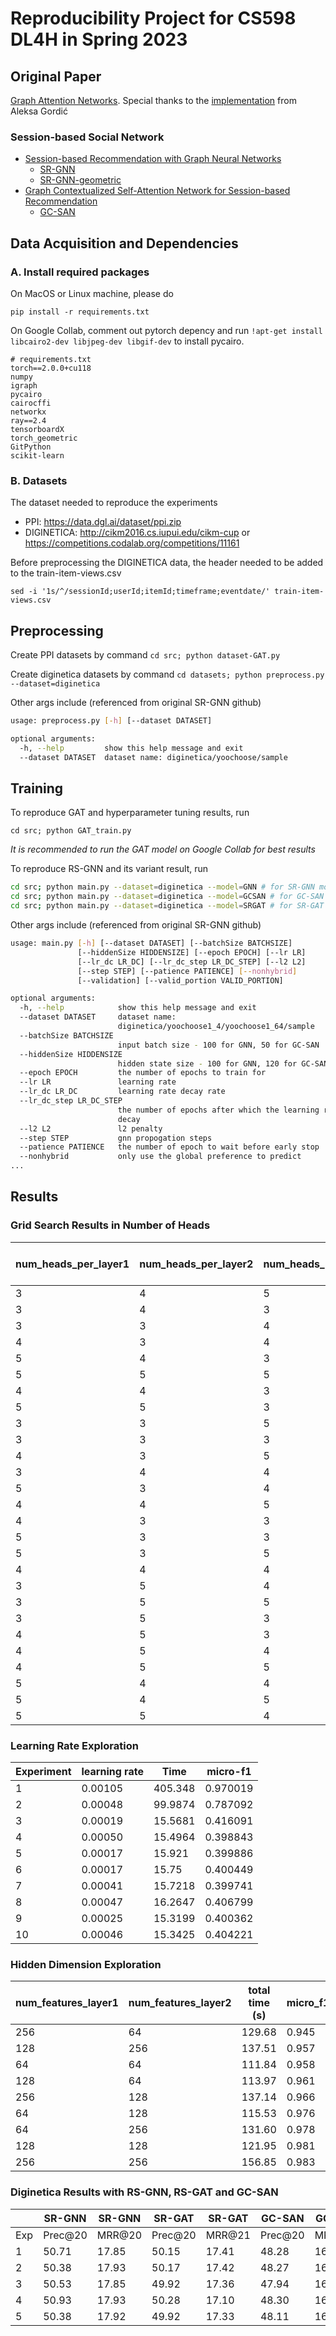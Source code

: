 # Reproducibility Project for CS598 DL4H in Spring 2023

## Original Paper
[Graph Attention Networks](https://arxiv.org/abs/1710.10903).
Special thanks to the [implementation](https://github.com/gordicaleksa/pytorch-GAT/tree/main) from Aleksa Gordić

### Session-based Social Network

- [Session-based Recommendation with Graph Neural Networks](https://arxiv.org/abs/1811.00855)
   - [SR-GNN](https://github.com/CRIPAC-DIG/SR-GNN/tree/master)
   - [SR-GNN-geometric](https://github.com/userbehavioranalysis/SR-GNN_PyTorch-Geometric)
- [Graph Contextualized Self-Attention Network for Session-based Recommendation](https://www.ijcai.org/proceedings/2019/0547.pdf)
   - [GC-SAN](https://github.com/johnny12150/GC-SAN/)

## Data Acquisition and Dependencies

### A. Install required packages

On MacOS or Linux machine, please do

```pip install -r requirements.txt```

On Google Collab, comment out pytorch depency and run 
```!apt-get install libcairo2-dev libjpeg-dev libgif-dev``` to install pycairo. 

```text
# requirements.txt
torch==2.0.0+cu118
numpy
igraph
pycairo
cairocffi
networkx
ray==2.4
tensorboardX
torch_geometric
GitPython
scikit-learn
```


### B. Datasets
The dataset needed to reproduce the experiments
- PPI: <https://data.dgl.ai/dataset/ppi.zip>
- DIGINETICA: <http://cikm2016.cs.iupui.edu/cikm-cup> or <https://competitions.codalab.org/competitions/11161>


Before preprocessing the DIGINETICA data, the header needed to be added to the train-item-views.csv

```sed -i '1s/^/sessionId;userId;itemId;timeframe;eventdate/' train-item-views.csv```

## Preprocessing

Create PPI datasets by command `cd src; python dataset-GAT.py`

Create diginetica datasets by command `cd datasets; python preprocess.py --dataset=diginetica`

Other args include (referenced from original SR-GNN github)
```bash
usage: preprocess.py [-h] [--dataset DATASET]

optional arguments:
  -h, --help         show this help message and exit
  --dataset DATASET  dataset name: diginetica/yoochoose/sample
```


## Training

To reproduce GAT and hyperparameter tuning results, run 

```cd src; python GAT_train.py```

<em>It is recommended to run the GAT model on Google Collab for best results</em>

To reproduce RS-GNN and its variant result, run

```bash
cd src; python main.py --dataset=diginetica --model=GNN # for SR-GNN model
cd src; python main.py --dataset=diginetica --model=GCSAN # for GC-SAN model
cd src; python main.py --dataset=diginetica --model=SRGAT # for SR-GAT model
```

Other args include (referenced from original SR-GNN github)

```bash
usage: main.py [-h] [--dataset DATASET] [--batchSize BATCHSIZE]
               [--hiddenSize HIDDENSIZE] [--epoch EPOCH] [--lr LR]
               [--lr_dc LR_DC] [--lr_dc_step LR_DC_STEP] [--l2 L2]
               [--step STEP] [--patience PATIENCE] [--nonhybrid]
               [--validation] [--valid_portion VALID_PORTION]

optional arguments:
  -h, --help            show this help message and exit
  --dataset DATASET     dataset name:
                        diginetica/yoochoose1_4/yoochoose1_64/sample
  --batchSize BATCHSIZE
                        input batch size - 100 for GNN, 50 for GC-SAN
  --hiddenSize HIDDENSIZE
                        hidden state size - 100 for GNN, 120 for GC-SAN
  --epoch EPOCH         the number of epochs to train for
  --lr LR               learning rate
  --lr_dc LR_DC         learning rate decay rate
  --lr_dc_step LR_DC_STEP
                        the number of epochs after which the learning rate
                        decay
  --l2 L2               l2 penalty
  --step STEP           gnn propogation steps
  --patience PATIENCE   the number of epoch to wait before early stop
  --nonhybrid           only use the global preference to predict
...
```

## Results
### Grid Search Results in Number of Heads
| num_heads_per_layer1 | num_heads_per_layer2 | num_heads_per_layer3 | total time (s) | micro_f1 |
|----------------------|----------------------|----------------------|----------------|----------|
| 3                    | 4                    | 5                    | 329            | 0.852    |
| 3                    | 4                    | 3                    | 327            | 0.863    |
| 3                    | 3                    | 4                    | 248            | 0.870    |
| 4                    | 3                    | 4                    | 326            | 0.872    |
| 5                    | 4                    | 3                    | 329            | 0.906    |
| 5                    | 5                    | 5                    | 332            | 0.927    |
| 4                    | 4                    | 3                    | 305            | 0.927    |
| 5                    | 5                    | 3                    | 177            | 0.943    |
| 3                    | 3                    | 5                    | 329            | 0.945    |
| 3                    | 3                    | 3                    | 328            | 0.956    |
| 4                    | 3                    | 5                    | 328            | 0.965    |
| 3                    | 4                    | 4                    | 327            | 0.971    |
| 5                    | 3                    | 4                    | 326            | 0.971    |
| 4                    | 4                    | 5                    | 329            | 0.972    |
| 4                    | 3                    | 3                    | 327            | 0.973    |
| 5                    | 3                    | 3                    | 332            | 0.975    |
| 5                    | 3                    | 5                    | 328            | 0.976    |
| 4                    | 4                    | 4                    | 326            | 0.976    |
| 3                    | 5                    | 4                    | 328            | 0.977    |
| 3                    | 5                    | 5                    | 329            | 0.977    |
| 3                    | 5                    | 3                    | 331            | 0.978    |
| 4                    | 5                    | 3                    | 329            | 0.978    |
| 4                    | 5                    | 4                    | 331            | 0.978    |
| 4                    | 5                    | 5                    | 334            | 0.980    |
| 5                    | 4                    | 4                    | 330            | 0.982    |
| 5                    | 4                    | 5                    | 333            | 0.982    |
| 5                    | 5                    | 4                    | 329            | 0.984    |

### Learning Rate Exploration
| Experiment | learning rate | Time    | micro-f1 |
|------------|---------------|---------|----------|
| 1          | 0.00105       | 405.348 | 0.970019 |
| 2          | 0.00048       | 99.9874 | 0.787092 |
| 3          | 0.00019       | 15.5681 | 0.416091 |
| 4          | 0.00050       | 15.4964 | 0.398843 |
| 5          | 0.00017       | 15.921  | 0.399886 |
| 6          | 0.00017       | 15.75   | 0.400449 |
| 7          | 0.00041       | 15.7218 | 0.399741 |
| 8          | 0.00047       | 16.2647 | 0.406799 |
| 9          | 0.00025       | 15.3199 | 0.400362 |
| 10         | 0.00046       | 15.3425 | 0.404221 |

### Hidden Dimension Exploration
| num_features_layer1 | num_features_layer2 | total time (s) | micro_f1 |
|---------------------|---------------------|----------------|----------|
| 256                 | 64                  | 129.68         | 0.945    |
| 128                 | 256                 | 137.51         | 0.957    |
| 64                  | 64                  | 111.84         | 0.958    |
| 128                 | 64                  | 113.97         | 0.961    |
| 256                 | 128                 | 137.14         | 0.966    |
| 64                  | 128                 | 115.53         | 0.976    |
| 64                  | 256                 | 131.60         | 0.978    |
| 128                 | 128                 | 121.95         | 0.981    |
| 256                 | 256                 | 156.85         | 0.983    |


### Diginetica Results with RS-GNN, RS-GAT and GC-SAN
|  |SR-GNN  | SR-GNN | SR-GAT |SR-GAT  | GC-SAN | GC-SAN |
|---------|---------|--------|---------|--------|---------|--------|
| Exp   | Prec@20 | MRR@20 | Prec@20 | MRR@21 | Prec@20 | MRR@22 |
| 1       | 50.71   | 17.85  | 50.15   | 17.41  | 48.28   | 16.74  |
| 2       | 50.38   | 17.93  | 50.17   | 17.42  | 48.27   | 16.69  |
| 3       | 50.53   | 17.85  | 49.92   | 17.36  | 47.94   | 16.54  |
| 4       | 50.93   | 17.93  | 50.28   | 17.10  | 48.30   | 16.33  |
| 5       | 50.38   | 17.92  | 49.92   | 17.33  | 48.11   | 16.69  |
